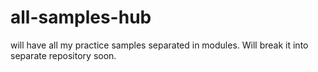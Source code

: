 # all-samples-hub
will have all my practice samples separated in modules. Will break it into separate repository soon.


